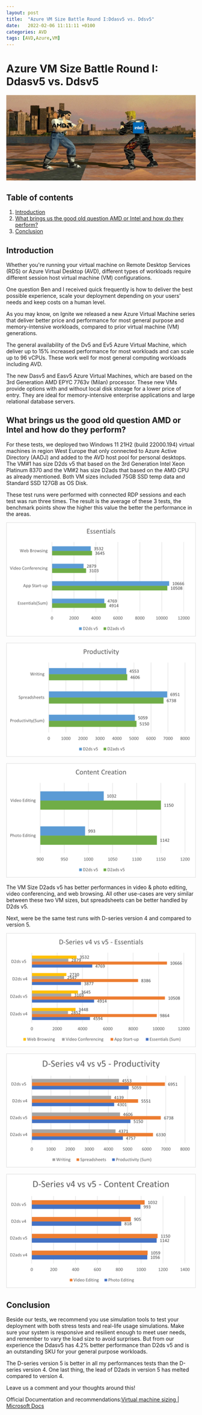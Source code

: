 ```yaml
---
layout: post
title:  "Azure VM Size Battle Round I:Ddasv5 vs. Ddsv5"
date:   2022-02-06 11:11:11 +0100
categories: AVD
tags: [AVD,Azure,VM]
---
```

# Azure VM Size Battle Round I: Ddasv5 vs. Ddsv5 

![2022-02-06-000.png](/assets/img/2022-02-06/2022-02-06-000.png)

## Table of contents
1. [Introduction](#Introduction)
2. [What brings us the good old question AMD or Intel and how do they perform?](#What-brings-us-the-good-old-question-AMD-or-Intel-and-how-do-they-perform)
3. [Conclusion](#Conclusion)

## Introduction

Whether you're running your virtual machine on Remote Desktop Services (RDS) or Azure Virtual Desktop (AVD), different types of workloads require different session host virtual machine (VM) configurations.

One question Ben and I received quick frequently is how to deliver the best possible experience, scale your deployment depending on your users' needs and keep costs on a human level.

As you may know, on Ignite we released a new Azure Virtual Machine series that deliver better price and performance for most general purpose and memory-intensive workloads, compared to prior virtual machine (VM) generations.

The general availability of the Dv5 and Ev5 Azure Virtual Machine, which deliver up to 15% increased performance for most workloads and can scale up to 96 vCPUs. These work well for most general computing workloads including AVD.

The new Dasv5 and Easv5 Azure Virtual Machines, which are based on the 3rd Generation AMD EPYC 7763v (Milan) processor. These new VMs provide options with and without local disk storage for a lower price of entry. They are ideal for memory-intensive enterprise applications and large relational database servers.

## What brings us the good old question AMD or Intel and how do they perform?

For these tests, we deployed two Windows 11 21H2 (build 22000.194) virtual machines in region West Europe that only connected to Azure Active Directory (AADJ) and added to the AVD host pool for personal desktops. The VM#1 has size D2ds v5 that based on the 3rd Generation Intel Xeon Platinum 8370 and the VM#2 has size D2ads that based on the AMD CPU as already mentioned. Both VM sizes included 75GB SSD temp data and Standard SSD 127GB as OS Disk. 

These test runs were performed with connected RDP sessions and each test was run three times. The result is the average of these 3 tests, the benchmark points show the higher this value the better the performance in the areas.

![2022-02-06-001.png](/assets/img/2022-02-06/2022-02-06-001.png)

![2022-02-06-002.png](/assets/img/2022-02-06/2022-02-06-002.png)

![2022-02-06-003.png](/assets/img/2022-02-06/2022-02-06-003.png)

The VM Size D2ads v5 has better performances in video & photo editing, video conferencing, and web browsing. All other use-cases are very similar between these two VM sizes, but spreadsheets can be better handled by D2ds v5.

Next, were be the same test runs with D-series version 4 and compared to version 5.

![2022-02-06-004.png](/assets/img/2022-02-06/2022-02-06-004.png)

![2022-02-06-005.png](/assets/img/2022-02-06/2022-02-06-005.png)

![2022-02-06-006.png](/assets/img/2022-02-06/2022-02-06-006.png)

## Conclusion

Beside our tests, we recommend you use simulation tools to test your deployment with both stress tests and real-life usage simulations. Make sure your system is responsive and resilient enough to meet user needs, and remember to vary the load size to avoid surprises. But from our experience the Ddasv5 has 4.2% better performance than D2ds v5 and is an outstanding SKU for your general purpose workloads. 

The D-series version 5 is better in all my performances tests than the D-series version 4. One last thing, the lead of D2ads in version 5 has melted compared to version 4.

Leave us a comment and your thoughts around this!

Official Documentation and recommendations:[Virtual machine sizing | Microsoft Docs](https://docs.microsoft.com/en-us/windows-server/remote/remote-desktop-services/virtual-machine-recs#multi-session-recommendations)
